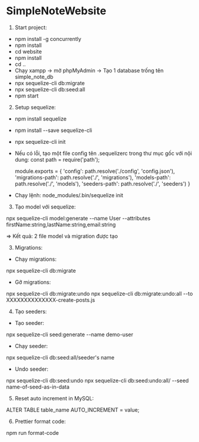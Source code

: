 # SimpleNoteWebsite

1. Start project:

-   npm install -g concurrently
-   npm install
-   cd website
-   npm install
-   cd ..
-   Chạy xampp -> mở phpMyAdmin -> Tạo 1 database trống tên simple_note_db
-   npx sequelize-cli db:migrate
-   npx sequelize-cli db:seed:all
-   npm start

2. Setup sequelize:

-   npm install sequelize
-   npm install --save sequelize-cli
-   npx sequelize-cli init
-   Nếu có lỗi, tạo một file config tên .sequelizerc trong thư mục gốc với nội dung:
    const path = require('path');

    module.exports = {
    'config': path.resolve('./config', 'config.json'),
    'migrations-path': path.resolve('./', 'migrations'),
    'models-path': path.resolve('./', 'models'),
    'seeders-path': path.resolve('./', 'seeders')
    }

-   Chạy lệnh: node_modules/.bin/sequelize init

3. Tạo model với sequelize:

npx sequelize-cli model:generate --name User --attributes firstName:string,lastName:string,email:string

=> Kết quả: 2 file model và migration được tạo

3. Migrations:

-   Chạy migrations:

npx sequelize-cli db:migrate

-   Gỡ migrations:

npx sequelize-cli db:migrate:undo
npx sequelize-cli db:migrate:undo:all --to XXXXXXXXXXXXXX-create-posts.js

4. Tạo seeders:

-   Tạo seeder:

npx sequelize-cli seed:generate --name demo-user

-   Chạy seeder:

npx sequelize-cli db:seed:all/seeder's name

-   Undo seeder:

npx sequelize-cli db:seed:undo
npx sequelize-cli db:seed:undo:all/ --seed name-of-seed-as-in-data

5. Reset auto increment in MySQL:

ALTER TABLE table_name AUTO_INCREMENT = value;

6. Prettier format code:

npm run format-code
